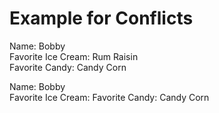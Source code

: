 # Example for Conflicts

Name: Bobby  
Favorite Ice Cream: Rum Raisin  
Favorite Candy: Candy Corn 

Name: Bobby  
Favorite Ice Cream: 
Favorite Candy: Candy Corn 